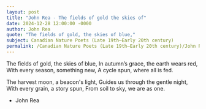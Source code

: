 ```yaml
---
layout: post
title: "John Rea - The fields of gold the skies of"
date: 2024-12-28 12:00:00 -0000
author: John Rea
quote: "The fields of gold, the skies of blue,"
subject: Canadian Nature Poets (Late 19th–Early 20th century)
permalink: /Canadian Nature Poets (Late 19th–Early 20th century)/John Rea/John Rea - The fields of gold the skies of
---
```


The fields of gold, the skies of blue,
In autumn’s grace, the earth wears red,
With every season, something new,
A cycle spun, where all is fed.

The harvest moon, a beacon's light,
Guides us through the gentle night,
With every grain, a story spun,
From soil to sky, we are as one.

- John Rea
